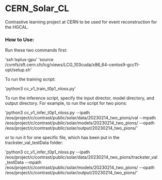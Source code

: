 # CERN_Solar_CL
Contrastive learning project at CERN to be used for event reconstruction for the HGCAL.


### How to Use:

Run these two commands first:

'ssh lxplus-gpu'
'source /cvmfs/sft.cern.ch/lcg/views/LCG_103cuda/x86_64-centos9-gcc11-opt/setup.sh'

To run the training script:

'python3 cc_v1_train_t0p1_nloss.py'

To run the inference script, specify the input director, model directory, and output directory. For example, to run the script for two pions:

'python3 cc_v1_infer_t0p1_nloss.py --ipath /eos/project/c/contrast/public/solar/data/20230214_two_pions/val --mpath /eos/project/c/contrast/public/solar/models/20230214_two_pions/ --opath /eos/project/c/contrast/public/solar/output/20230214_two_pions/'

or to run it for one specific file, which has been put in the trackster_val_testData folder:

'python3 cc_v1_infer_t0p1_nloss.py --ipath /eos/project/c/contrast/public/solar/data/20230214_two_pions/trackster_val_testData --mpath /eos/project/c/contrast/public/solar/models/20230214_two_pions/ --opath /eos/project/c/contrast/public/solar/output/20230214_two_pions/'



